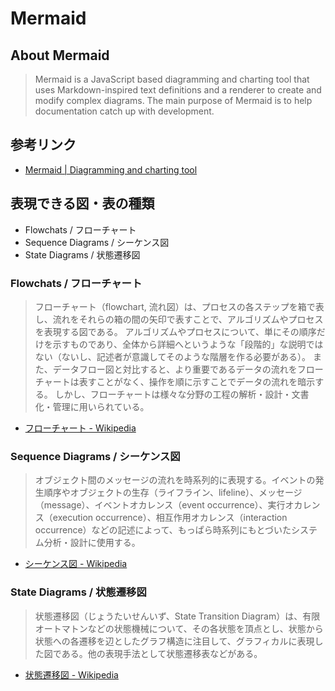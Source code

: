 # Mermaid

## About Mermaid 

> Mermaid is a JavaScript based diagramming and charting tool that uses Markdown-inspired text definitions and a renderer to create and modify complex diagrams.
The main purpose of Mermaid is to help documentation catch up with development.

## 参考リンク

- [Mermaid | Diagramming and charting tool](http://mermaid.js.org/)

## 表現できる図・表の種類

- Flowchats / フローチャート
- Sequence Diagrams / シーケンス図
- State Diagrams / 状態遷移図

### Flowchats / フローチャート

> フローチャート（flowchart, 流れ図）は、プロセスの各ステップを箱で表し、流れをそれらの箱の間の矢印で表すことで、アルゴリズムやプロセスを表現する図である。
アルゴリズムやプロセスについて、単にその順序だけを示すものであり、全体から詳細へというような「段階的」な説明ではない（ないし、記述者が意識してそのような階層を作る必要がある）。
また、データフロー図と対比すると、より重要であるデータの流れをフローチャートは表すことがなく、操作を順に示すことでデータの流れを暗示する。
しかし、フローチャートは様々な分野の工程の解析・設計・文書化・管理に用いられている。

- [フローチャート - Wikipedia](https://ja.wikipedia.org/wiki/%E3%83%95%E3%83%AD%E3%83%BC%E3%83%81%E3%83%A3%E3%83%BC%E3%83%88)

### Sequence Diagrams / シーケンス図

> オブジェクト間のメッセージの流れを時系列的に表現する。イベントの発生順序やオブジェクトの生存（ライフライン、lifeline）、メッセージ（message）、イベントオカレンス（event occurrence）、実行オカレンス（execution occurrence）、相互作用オカレンス（interaction occurrence）などの記述によって、もっぱら時系列にもとづいたシステム分析・設計に使用する。

- [シーケンス図 - Wikipedia](https://ja.wikipedia.org/wiki/%E3%82%B7%E3%83%BC%E3%82%B1%E3%83%B3%E3%82%B9%E5%9B%B3)

### State Diagrams / 状態遷移図

> 状態遷移図（じょうたいせんいず、State Transition Diagram）は、有限オートマトンなどの状態機械について、その各状態を頂点とし、状態から状態への各遷移を辺としたグラフ構造に注目して、グラフィカルに表現した図である。他の表現手法として状態遷移表などがある。

- [状態遷移図 - Wikipedia](https://ja.wikipedia.org/wiki/%E7%8A%B6%E6%85%8B%E9%81%B7%E7%A7%BB%E5%9B%B3)
